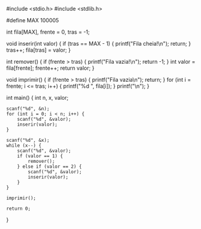 #include <stdio.h>
#include <stdlib.h>

#define MAX 100005

int fila[MAX], frente = 0, tras = -1;

void inserir(int valor) {
    if (tras == MAX - 1) {
        printf("Fila cheia!\n");
        return;
    }
    tras++;
    fila[tras] = valor;
}

int remover() {
    if (frente > tras) {
        printf("Fila vazia!\n");
        return -1;
    }
    int valor = fila[frente];
    frente++;
    return valor;
}

void imprimir() {
    if (frente > tras) {
        printf("Fila vazia\n");
        return;
    }
    for (int i = frente; i <= tras; i++) {
        printf("%d ", fila[i]);
    }
    printf("\n");
}

int main() {
    int n, x, valor;

    scanf("%d", &n);
    for (int i = 0; i < n; i++) {
        scanf("%d", &valor);
        inserir(valor);
    }

    scanf("%d", &x);
    while (x--) {
        scanf("%d", &valor);
        if (valor == 1) {
            remover();
        } else if (valor == 2) {
            scanf("%d", &valor);
            inserir(valor);
        }
    }

    imprimir();

    return 0;
}
